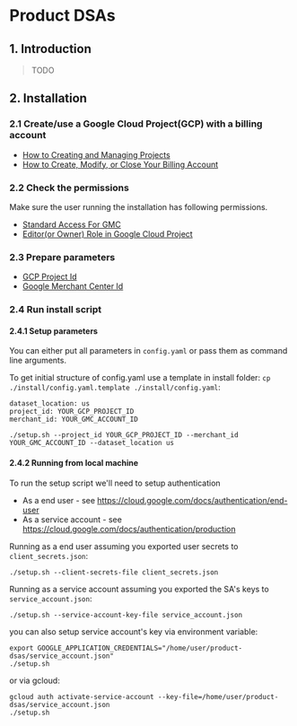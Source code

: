 # Product DSAs

## 1. Introduction
>TODO

## 2. Installation

### 2.1 Create/use a Google Cloud Project(GCP) with a billing account

* [How to Creating and Managing Projects](https://cloud.google.com/resource-manager/docs/creating-managing-projects)
* [How to Create, Modify, or Close Your Billing Account](https://cloud.google.com/billing/docs/how-to/manage-billing-account)

### 2.2 Check the permissions
Make sure the user running the installation has following permissions.

* [Standard Access For GMC](https://support.google.com/merchants/answer/1637190?hl=en)
* [Editor(or Owner) Role in Google Cloud Project](https://cloud.google.com/iam/docs/understanding-roles)


### 2.3 Prepare parameters

* [GCP Project Id](https://cloud.google.com/resource-manager/docs/creating-managing-projects)
* [Google Merchant Center Id](https://support.google.com/merchants/answer/188924?hl=en)

### 2.4 Run install script

#### 2.4.1 Setup parameters
You can either put all parameters in `config.yaml` or pass them as command line arguments.

To get initial structure of config.yaml use a template in install folder: `cp ./install/config.yaml.template ./install/config.yaml`:
```
dataset_location: us
project_id: YOUR_GCP_PROJECT_ID
merchant_id: YOUR_GMC_ACCOUNT_ID
```

```
./setup.sh --project_id YOUR_GCP_PROJECT_ID --merchant_id YOUR_GMC_ACCOUNT_ID --dataset_location us
```

#### 2.4.2 Running from local machine

To run the setup script we'll need to setup authentication
* As a end user - see https://cloud.google.com/docs/authentication/end-user
* As a service account - see https://cloud.google.com/docs/authentication/production


Running as a end user assuming you exported user secrets to `client_secrets.json`:  
```shell
./setup.sh --client-secrets-file client_secrets.json
```
Running as a service account assuming you exported the SA's keys to `service_account.json`:
```shell
./setup.sh --service-account-key-file service_account.json
```
you can also setup service account's key via environment variable:
```shell
export GOOGLE_APPLICATION_CREDENTIALS="/home/user/product-dsas/service_account.json"
./setup.sh
```
or via gcloud:
```shell
gcloud auth activate-service-account --key-file=/home/user/product-dsas/service_account.json
./setup.sh
```